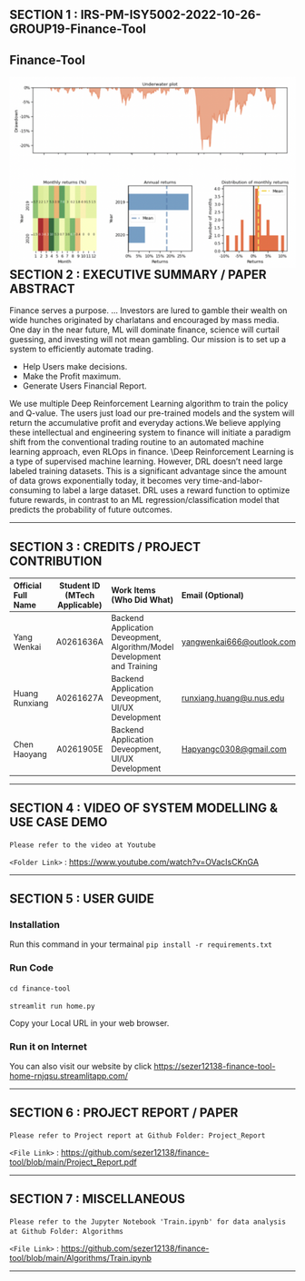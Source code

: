 
## SECTION 1 : IRS-PM-ISY5002-2022-10-26-GROUP19-Finance-Tool
## Finance-Tool

<img src="figures/Returns.png"
     style="float: left; margin-right: 0px;" />

---  

## SECTION 2 : EXECUTIVE SUMMARY / PAPER ABSTRACT

Finance serves a purpose. ... Investors are lured to gamble their wealth on wide hunches originated by charlatans and encouraged by mass media. One day in the near future, ML will dominate finance, science will curtail guessing, and investing will not mean gambling. Our mission is to set up a system to efficiently automate trading.

- Help Users make decisions.
- Make the Profit maximum.
- Generate Users Financial Report.

We use multiple Deep Reinforcement Learning algorithm to train the policy and Q-value. The users just load our pre-trained models and the system will return the accumulative profit and everyday actions.We believe applying these intellectual and engineering system to finance will initiate a paradigm shift from the conventional trading routine to an automated machine learning approach, even RLOps in finance.
\\Deep Reinforcement Learning is a type of supervised machine learning. However, DRL doesn’t need large labeled training datasets. This is a significant advantage since the amount of data grows exponentially today, it becomes very time-and-labor-consuming to label a large dataset. DRL uses a reward function to optimize future rewards, in contrast to an ML regression/classification model that predicts the probability of future outcomes.


---

## SECTION 3 : CREDITS / PROJECT CONTRIBUTION

| Official Full Name  | Student ID (MTech Applicable)  | Work Items (Who Did What) | Email (Optional) |
| :------------ |:---------------:| :-----| :-----|
| Yang Wenkai | A0261636A | Backend Application Deveopment, Algorithm/Model Development and Training | yangwenkai666@outlook.com |
| Huang Runxiang | A0261627A | Backend Application Deveopment, UI/UX Development| runxiang.huang@u.nus.edu |
| Chen Haoyang | A0261905E | Backend Application Deveopment, UI/UX Development | Hapyangc0308@gmail.com |

---

## SECTION 4 : VIDEO OF SYSTEM MODELLING & USE CASE DEMO
`Please refer to the video at Youtube`

`<Folder Link>` : <https://www.youtube.com/watch?v=OVacIsCKnGA>

---

## SECTION 5 : USER GUIDE

### Installation
Run this command in your termainal `pip install -r requirements.txt`

### Run Code
`cd finance-tool`

`streamlit run home.py`

Copy your Local URL in your web browser.

### Run it on Internet
You can also visit our website by click https://sezer12138-finance-tool-home-rnjqsu.streamlitapp.com/

---
## SECTION 6 : PROJECT REPORT / PAPER
`Please refer to Project report at Github Folder: Project_Report`

`<File Link>` : <https://github.com/sezer12138/finance-tool/blob/main/Project_Report.pdf>

---
## SECTION 7 : MISCELLANEOUS
`Please refer to the Jupyter Notebook 'Train.ipynb' for data analysis at Github Folder: Algorithms`


`<File Link>` : <https://github.com/sezer12138/finance-tool/blob/main/Algorithms/Train.ipynb>

---

